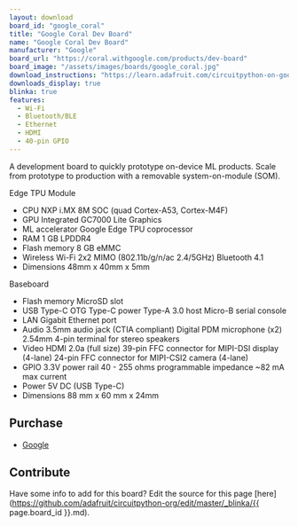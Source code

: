 ```yaml
---
layout: download
board_id: "google_coral"
title: "Google Coral Dev Board"
name: "Google Coral Dev Board"
manufacturer: "Google"
board_url: "https://coral.withgoogle.com/products/dev-board"
board_image: "/assets/images/boards/google_coral.jpg"
download_instructions: "https://learn.adafruit.com/circuitpython-on-google-coral-linux-blinka"
downloads_display: true
blinka: true
features:
  - Wi-Fi
  - Bluetooth/BLE
  - Ethernet
  - HDMI
  - 40-pin GPIO
---
```


A development board to quickly prototype on-device ML products. Scale from prototype to production with a removable system-on-module (SOM).

Edge TPU Module
- CPU	NXP i.MX 8M SOC (quad Cortex-A53, Cortex-M4F)
- GPU	Integrated GC7000 Lite Graphics
- ML accelerator	Google Edge TPU coprocessor
- RAM	1 GB LPDDR4
- Flash memory	8 GB eMMC
- Wireless	Wi-Fi 2x2 MIMO (802.11b/g/n/ac 2.4/5GHz) Bluetooth 4.1
- Dimensions	48mm x 40mm x 5mm

Baseboard
- Flash memory	MicroSD slot
- USB	Type-C OTG Type-C power Type-A 3.0 host Micro-B serial console
- LAN	Gigabit Ethernet port
- Audio	3.5mm audio jack (CTIA compliant) Digital PDM microphone (x2) 2.54mm 4-pin terminal for stereo speakers
- Video	HDMI 2.0a (full size) 39-pin FFC connector for MIPI-DSI display (4-lane) 24-pin FFC connector for MIPI-CSI2 camera (4-lane)
- GPIO	3.3V power rail 40 - 255 ohms programmable impedance ~82 mA max current
- Power	5V DC (USB Type-C)
- Dimensions	88 mm x 60 mm x 24mm

## Purchase
* [Google](https://coral.withgoogle.com/products/dev-board)

## Contribute

Have some info to add for this board? Edit the source for this page [here](https://github.com/adafruit/circuitpython-org/edit/master/_blinka/{{ page.board_id }}.md).
